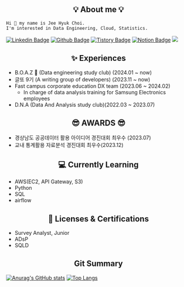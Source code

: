 ## <center>💡 About me 💡</center>
```
Hi 👋 my name is Jee Hyuk Choi.
I'm interested in Data Engineering, Cloud, Statistics.
```
[![Linkedin Badge](https://img.shields.io/badge/-LinkedIn-blue?style=flat-square&logo=LinkedIn&logoColor=white&link=https://www.linkedin.com/in/jeehyuk-choi/)](https://www.linkedin.com/in/jeehyuk-choi/)
[![Github Badge](https://img.shields.io/badge/-Github-181717?style=flat-square&logo=GitHub&logoColor=white&link=https://github.com/StatisticsFox)](https://github.com/StatisticsFox) 
[![Tistory Badge](https://img.shields.io/badge/-Tistory-ff5a4a?style=flat-square&logo=Tistory&logoColor=white&link=https://www.statisticsfox.com/)](https://www.statisticsfox.com/)
[![Notion Badge](https://img.shields.io/badge/-Notion-000000?style=flat-square&logo=Notion&logoColor=white&link=https://statisticsfox.notion.site/c5145109c4d540179f0393632723f577?pvs=4)](https://statisticsfox.notion.site/c5145109c4d540179f0393632723f577?pvs=4) 
<a href="https://www.instagram.com/jililililihk?igsh=MWZ6cTV2bm0wcXI2cw%3D%3D&utm_source=qr"><img src="https://img.shields.io/badge/Instagram-E4405F.svg?style=flat-square&logo=Instagram&logoColor=white"/></a>

## <center>✨ Experiences  </center>
  - B.O.A.Z 🐘 (Data engineering study club) (2024.01 ~ now)
  - 글또 9기 (A writing group of developers) (2023.11 ~ now)
  - Fast campus corporate education DX team (2023.06 ~ 2024.02)
    - In charge of data analysis training for Samsung Electronics employees
  - D.N.A (Data And Analysis study club)(2022.03 ~ 2023.07)

## <center> 😎 AWARDS 😎 </center>
  - 경상남도 공공데이터 활용 아이디어 경진대회 최우수 (2023.07)
  - 교내 통계활용 자료분석 경진대회 최우수(2023.12)

## <center> 💻 Currently Learning </center>
  - AWS(EC2, API Gateway, S3)
  - Python
  - SQL
  - airflow

## <center> 🪪 Licenses & Certifications </center>
  - Survey Analyst, Junior
  - ADsP
  - SQLD

## <center> Git Summary </center>
[![Anurag's GitHub stats](https://github-readme-stats.vercel.app/api?username=StatisticsFox&show_icons=true)](https://github.com/anuraghazra/github-readme-stats)  [![Top Langs](https://github-readme-stats.vercel.app/api/top-langs/?username=StatisticsFox&layout=compact&hide=html,css,c&langs_count=10)](https://github.com/anuraghazra/github-readme-stats)


<!--
**weed0328/weed0328** is a ✨ _special_ ✨ repository because its `README.md` (this file) appears on your GitHub profile.

Here are some ideas to get you started:

- 🔭 I’m currently working on ...
- 🌱 I’m currently learning ...
- 👯 I’m looking to collaborate on ...
- 🤔 I’m looking for help with ...
- 💬 Ask me about ...
- 📫 How to reach me: ...
- 😄 Pronouns: ...
- ⚡ Fun fact: ...
-->
